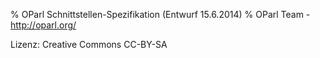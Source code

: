 % OParl Schnittstellen-Spezifikation (Entwurf 15.6.2014)
% OParl Team - <http://oparl.org/>


Lizenz: Creative Commons CC-BY-SA

